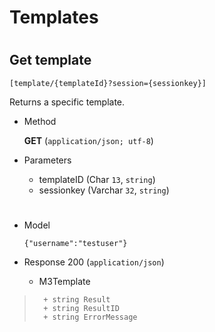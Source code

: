 # Templates

#

## Get template 

	[template/{templateId}?session={sessionkey}]

 Returns a specific template.  

+ Method

	**GET** (`application/json; utf-8`)

+ Parameters

	+ templateID (Char `13`, `string`)
	+ sessionkey (Varchar `32`, `string`)
	
	
#

+ Model

	```
	{"username":"testuser"}
	```

+ Response 200 (`application/json`)

	+ M3Template
	
> 		+ string Result
> 		+ string ResultID
> 		+ string ErrorMessage 